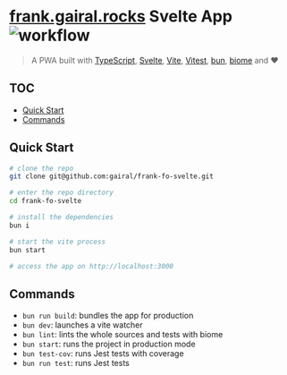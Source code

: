 # [frank.gairal.rocks](https://frank.gairal.rocks) Svelte App ![workflow](https://github.com/gairal/frank-fo-svelte/actions/workflows/ci.yml/badge.svg)

> A PWA built with [TypeScript](https://www.typescriptlang.org/), [Svelte](https://svelte.dev/), [Vite](https://vitejs.dev/), [Vitest](https://vitest.dev), [bun](https://bun.sh/), [biome](https://biomejs.dev/) and ❤️

## TOC

- [Quick Start](#quick-start)
- [Commands](#commands)

## Quick Start

```bash
# clone the repo
git clone git@github.com:gairal/frank-fo-svelte.git

# enter the repo directory
cd frank-fo-svelte

# install the dependencies
bun i

# start the vite process
bun start

# access the app on http://localhost:3000
```

## Commands

- `bun run build`: bundles the app for production
- `bun dev`: launches a vite watcher
- `bun lint`: lints the whole sources and tests with biome
- `bun start`: runs the project in production mode
- `bun test-cov`: runs Jest tests with coverage
- `bun run test`: runs Jest tests

